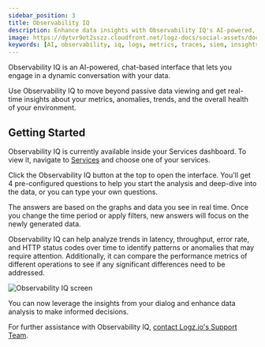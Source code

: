 ```yaml
---
sidebar_position: 3
title: Observability IQ
description: Enhance data insights with Observability IQ's AI-powered, chat-based analysis.
image: https://dytvr9ot2sszz.cloudfront.net/logz-docs/social-assets/docs-social.jpg
keywords: [AI, observability, iq, logs, metrics, traces, siem, insights, analysis, services, logz.io]
---
```


Observability IQ is an AI-powered, chat-based interface that lets you engage in a dynamic conversation with your data.

Use Observability IQ to move beyond passive data viewing and get real-time insights about your metrics, anomalies, trends, and the overall health of your environment.

<h2 id="start"> Getting Started </h2>

Observability IQ is currently available inside your Services dashboard. To view it, navigate to [Services](https://app.logz.io/#/dashboard/spm/services/table) and choose one of your services.

Click the Observability IQ button at the top to open the interface. You'll get 4 pre-configured questions to help you start the analysis and deep-dive into the data, or you can type your own questions.

The answers are based on the graphs and data you see in real time. Once you change the time period or apply filters, new answers will focus on the newly generated data.

Observability IQ can help analyze trends in latency, throughput, error rate, and HTTP status codes over time to identify patterns or anomalies that may require attention. Additionally, it can compare the performance metrics of different operations to see if any significant differences need to be addressed.

![Observability IQ screen](https://dytvr9ot2sszz.cloudfront.net/logz-docs/services/observabilityiq-mar27.png)

You can now leverage the insights from your dialog and enhance data analysis to make informed decisions.

For further assistance with Observability IQ, [contact Logz.io's Support Team](mailto:help@logz.io).